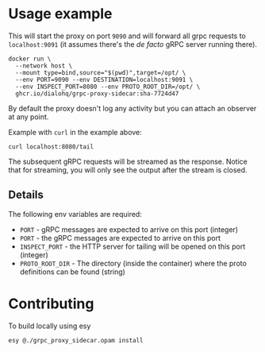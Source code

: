 # Usage example

This will start the proxy on port `9090` and will forward all grpc requests to `localhost:9091` (it assumes there's the _de facto_ gRPC server running there).

```
docker run \
  --network host \
  --mount type=bind,source="$(pwd)",target=/opt/ \
  --env PORT=9090 --env DESTINATION=localhost:9091 \
  --env INSPECT_PORT=8080 --env PROTO_ROOT_DIR=/opt/ \
  ghcr.io/dialohq/grpc-proxy-sidecar:sha-7724d47 
```

By default the proxy doesn't log any activity but you can attach an observer at any point.

Example with `curl` in the example above:

```
curl localhost:8080/tail
```

The subsequent gRPC requests will be streamed as the response. Notice that for streaming, you will only see the output after the stream is closed.

## Details

The following env variables are required:

- `PORT` - gRPC messages are expected to arrive on this port (integer)
- `PORT` - the gRPC messages are expected to arrive on this port
- `INSPECT_PORT` - the HTTP server for tailing will be opened on this port (integer)
- `PROTO_ROOT_DIR` - The directory (inside the container) where the proto definitions can be found (string)

# Contributing

To build locally using esy

```
esy @./grpc_proxy_sidecar.opam install
```
